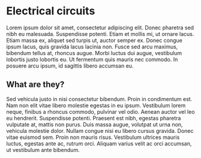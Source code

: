 # Electrical circuits

Lorem ipsum dolor sit amet, consectetur adipiscing elit. Donec pharetra sed nibh eu malesuada. Suspendisse potenti. Etiam et mollis mi, ut ornare lacus. Etiam massa ex, aliquet sed turpis ut, auctor semper ex. Donec congue ipsum lacus, quis gravida lacus lacinia non. Fusce sed arcu maximus, bibendum tellus at, rhoncus augue. Morbi luctus dui augue, vestibulum lobortis justo lobortis eu. Ut fermentum quis mauris nec commodo. In posuere arcu ipsum, id sagittis libero accumsan eu.

## What are they?

Sed vehicula justo in nisi consectetur bibendum. Proin in condimentum est. Nam non elit vitae libero molestie egestas in eu ipsum. Vestibulum lorem neque, finibus a rhoncus commodo, pulvinar vel odio. Aenean auctor vel leo eu hendrerit. Suspendisse potenti. Praesent est nibh, egestas pharetra vulputate at, mattis non purus. Duis massa augue, volutpat ut urna non, vehicula molestie dolor. Nullam congue nisi eu libero cursus gravida. Donec vitae euismod sem. Proin non mauris risus. Vestibulum ultrices mauris luctus, egestas ante ac, rutrum orci. Aliquam varius velit ac orci accumsan, ut vestibulum ante bibendum.



